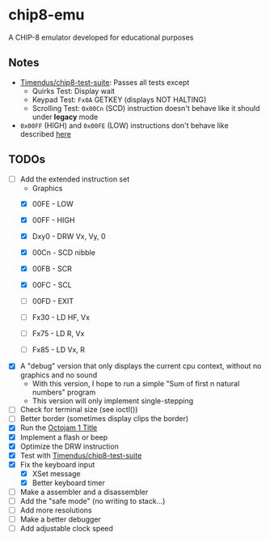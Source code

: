 # chip8-emu
A CHIP-8 emulator developed for educational purposes

## Notes
 - [Timendus/chip8-test-suite](https://github.com/Timendus/chip8-test-suite): Passes all tests except
   - Quirks Test: Display wait
   - Keypad Test: ``Fx0A`` GETKEY (displays NOT HALTING)
   - Scrolling Test: ``0x00Cn`` (SCD) instruction doesn't behave like it should under __legacy__ mode
 - ``0x00FF`` (HIGH) and ``0x00FE`` (LOW) instructions don't behave like described [here](https://github.com/Chromatophore/HP48-Superchip/blob/master/investigations/quirk_display.md)


## TODOs
 - [ ] Add the extended instruction set
    - Graphics
    - [x] 00FE - LOW
    - [x] 00FF - HIGH
    - [x] Dxy0 - DRW Vx, Vy, 0
    - [x] 00Cn - SCD nibble
    - [x] 00FB - SCR
    - [x] 00FC - SCL

    - [ ] 00FD - EXIT
    - [ ] Fx30 - LD HF, Vx
    - [ ] Fx75 - LD R, Vx
    - [ ] Fx85 - LD Vx, R


 - [x] A "debug" version that only displays the current cpu context, without no graphics and no sound
    - With this version, I hope to run a simple "Sum of first n natural numbers" program
    - This version will only implement single-stepping
 - [ ] Check for terminal size (see ioctl())
 - [ ] Better border (sometimes display clips the border)
 - [x] Run the [Octojam 1 Title](https://johnearnest.github.io/chip8Archive/play.html?p=octojam1title)
 - [x] Implement a flash or beep
 - [x] Optimize the DRW instruction
 - [x] Test with [Timendus/chip8-test-suite](https://github.com/Timendus/chip8-test-suite)
 - [x] Fix the keyboard input
   - [x] XSet message
   - [x] Better keyboard timer
 - [ ] Make a assembler and a disassembler
 - [ ] Add the "safe mode" (no writing to stack...)
 - [ ] Add more resolutions
 - [ ] Make a better debugger
 - [ ] Add adjustable clock speed
